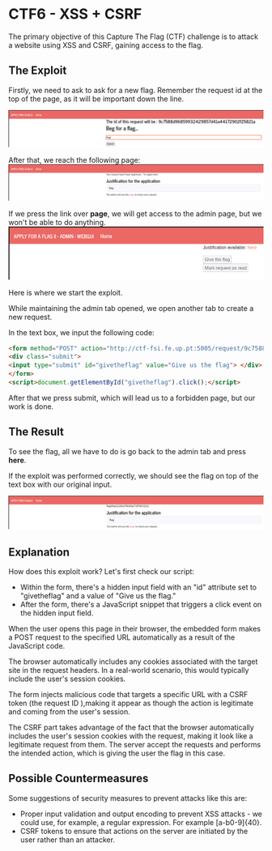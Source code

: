# CTF6 - XSS + CSRF

The primary objective of this Capture The Flag (CTF) challenge is to attack a website using XSS and CSRF, gaining access to the flag.

## The Exploit
Firstly, we need to ask to ask for a new flag. Remember the request id at the top of the page, as it will be important down the line.

![image1](images/ctfxss/xss1.png)

After that, we reach the following page:
![image2](images/ctfxss/xss2.png)

If we press the link over **page**, we will get access to the admin page, but we won't be able to do anything.
![image3](images/ctfxss/xss3.png)

Here is where we start the exploit.

While maintaining the admin tab opened, we open another tab to create a new request.

In the text box, we input the following code:

```html
<form method="POST" action="http://ctf-fsi.fe.up.pt:5005/request/9c7588d96859932429857d41a44172902f25821a/approve" role="form">
<div class="submit">
<input type="submit" id="givetheflag" value="Give us the flag"> </div>
</form>
<script>document.getElementById("givetheflag").click();</script>
```

After that we press submit, which will lead us to a forbidden page, but our work is done.



## The Result

To see the flag, all we have to do is go back to the admin tab and press **here**.

If the exploit was performed correctly, we should see the flag on top of the text box with our original input.

![image4](images/ctfxss/xss4.png)

## Explanation

How does this exploit work?
Let's first check our script:
- Within the form, there's a hidden input field with an "id" attribute set to "givetheflag" and a value of "Give us the flag."
- After the form, there's a JavaScript snippet that triggers a click event on the hidden input field.

When the user opens this page in their browser, the embedded form makes a POST request to the specified URL automatically as a result of the JavaScript code.

The browser automatically includes any cookies associated with the target site in the request headers. In a real-world scenario, this would typically include the user's session cookies.

The form injects malicious code that targets a specific URL with a CSRF token (the request ID ),making it appear as though the action is legitimate and coming from the user's session.

The CSRF part takes advantage of the fact that the browser automatically includes the user's session cookies with the request, making it look like a legitimate request from them. The server accept the requests and performs the intended action, which is giving the user the flag in this case.

## Possible Countermeasures

Some suggestions of security measures to prevent attacks like this are:

- Proper input validation and output encoding to prevent XSS attacks - we could use, for example, a regular expression. For example [a-b0-9]{40}.
- CSRF tokens to ensure that actions on the server are initiated by the user rather than an attacker.
